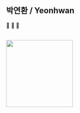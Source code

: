 
## 박연환 / Yeonhwan

🌊 🌊 🌊

<br/>
<a href="https://github.com/imysh578"><img align="center" style="height:180px" src="https://github-readme-stats.vercel.app/api/top-langs/?username=yeonhwan&layout=compact&theme=nord&hide_border=true" /></a> 
